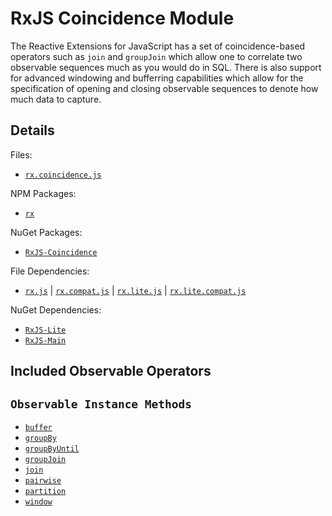 # RxJS Coincidence Module #

The Reactive Extensions for JavaScript has a set of coincidence-based operators such as `join` and `groupJoin` which allow one to correlate two observable sequences much as you would do in SQL.  There is also support for advanced windowing and bufferring capabilities which allow for the specification of opening and closing observable sequences to denote how much data to capture.

## Details ##

Files:
- [`rx.coincidence.js`](https://github.com/Reactive-Extensions/RxJS/blob/master/rx.coincidence.js)

NPM Packages:
- [`rx`](https://www.npmjs.org/package/rx)

NuGet Packages:
- [`RxJS-Coincidence`](http://www.nuget.org/packages/RxJS-Coincidence/)

File Dependencies:
- [`rx.js`](https://github.com/Reactive-Extensions/RxJS/blob/master/dist/rx.js) | [`rx.compat.js`](https://github.com/Reactive-Extensions/RxJS/blob/master/dist/rx.compat.js) | [`rx.lite.js`](https://github.com/Reactive-Extensions/RxJS/blob/master/rx.lite.js) | [`rx.lite.compat.js`](https://github.com/Reactive-Extensions/RxJS/blob/master/rx.lite.compat.js)

NuGet Dependencies:
- [`RxJS-Lite`](http://www.nuget.org/packages/RxJS-Lite/)
- [`RxJS-Main`](http://www.nuget.org/packages/RxJS-Main/)

## Included Observable Operators ##

## `Observable Instance Methods`
- [`buffer`](../api/core/operators/buffer.md)
- [`groupBy`](../api/core/operators/groupby.md)
- [`groupByUntil`](../api/core/operators/groupbyuntil.md)
- [`groupJoin`](../api/core/operators/groupjoin.md)
- [`join`](../api/core/operators/join.md)
- [`pairwise`](../api/core/operators/pairwise.md)
- [`partition`](../api/core/operators/partition.md)
- [`window`](../api/core/operators/window.md)
